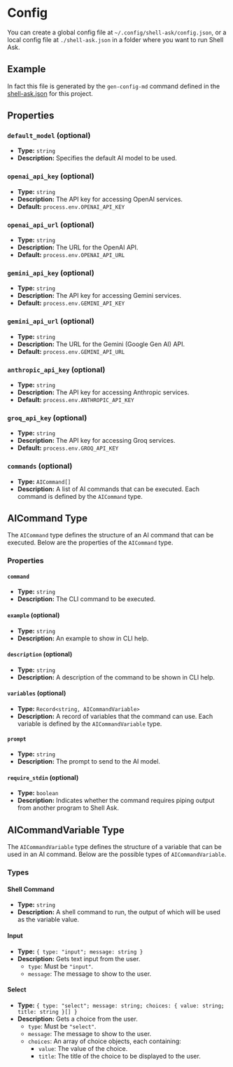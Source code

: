 # Config

You can create a global config file at `~/.config/shell-ask/config.json`, or a local config file at `./shell-ask.json` in a folder where you want to run Shell Ask.

## Example

In fact this file is generated by the `gen-config-md` command defined in the [shell-ask.json](../shell-ask.json) for this project.

## Properties

### `default_model` (optional)

- **Type:** `string`
- **Description:** Specifies the default AI model to be used.

### `openai_api_key` (optional)

- **Type:** `string`
- **Description:** The API key for accessing OpenAI services.
- **Default:** `process.env.OPENAI_API_KEY`

### `openai_api_url` (optional)

- **Type:** `string`
- **Description:** The URL for the OpenAI API.
- **Default:** `process.env.OPENAI_API_URL`

### `gemini_api_key` (optional)

- **Type:** `string`
- **Description:** The API key for accessing Gemini services.
- **Default:** `process.env.GEMINI_API_KEY`

### `gemini_api_url` (optional)

- **Type:** `string`
- **Description:** The URL for the Gemini (Google Gen AI) API.
- **Default:** `process.env.GEMINI_API_URL`

### `anthropic_api_key` (optional)

- **Type:** `string`
- **Description:** The API key for accessing Anthropic services.
- **Default:** `process.env.ANTHROPIC_API_KEY`

### `groq_api_key` (optional)

- **Type:** `string`
- **Description:** The API key for accessing Groq services.
- **Default:** `process.env.GROQ_API_KEY`

### `commands` (optional)

- **Type:** `AICommand[]`
- **Description:** A list of AI commands that can be executed. Each command is defined by the `AICommand` type.

## AICommand Type

The `AICommand` type defines the structure of an AI command that can be executed. Below are the properties of the `AICommand` type.

### Properties

#### `command`

- **Type:** `string`
- **Description:** The CLI command to be executed.

#### `example` (optional)

- **Type:** `string`
- **Description:** An example to show in CLI help.

#### `description` (optional)

- **Type:** `string`
- **Description:** A description of the command to be shown in CLI help.

#### `variables` (optional)

- **Type:** `Record<string, AICommandVariable>`
- **Description:** A record of variables that the command can use. Each variable is defined by the `AICommandVariable` type.

#### `prompt`

- **Type:** `string`
- **Description:** The prompt to send to the AI model.

#### `require_stdin` (optional)

- **Type:** `boolean`
- **Description:** Indicates whether the command requires piping output from another program to Shell Ask.

## AICommandVariable Type

The `AICommandVariable` type defines the structure of a variable that can be used in an AI command. Below are the possible types of `AICommandVariable`.

### Types

#### Shell Command

- **Type:** `string`
- **Description:** A shell command to run, the output of which will be used as the variable value.

#### Input

- **Type:** `{ type: "input"; message: string }`
- **Description:** Gets text input from the user.
  - `type`: Must be `"input"`.
  - `message`: The message to show to the user.

#### Select

- **Type:** `{ type: "select"; message: string; choices: { value: string; title: string }[] }`
- **Description:** Gets a choice from the user.
  - `type`: Must be `"select"`.
  - `message`: The message to show to the user.
  - `choices`: An array of choice objects, each containing:
    - `value`: The value of the choice.
    - `title`: The title of the choice to be displayed to the user.
